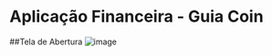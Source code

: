 # Aplicação Financeira - Guia Coin
##Tela de Abertura
![image](https://github.com/user-attachments/assets/3a788b16-0cf5-4ccc-b0de-c275f4c6d158)
